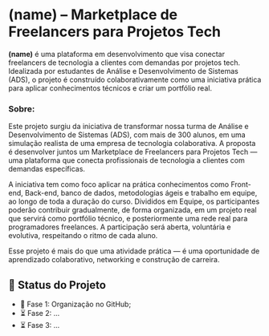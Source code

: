 # (name) – Marketplace de Freelancers para Projetos Tech

**(name)** é uma plataforma em desenvolvimento que visa conectar freelancers de tecnologia a clientes com demandas por projetos tech. Idealizada por estudantes de Análise e Desenvolvimento de Sistemas (ADS), o projeto é construído colaborativamente como uma iniciativa prática para aplicar conhecimentos técnicos e criar um portfólio real.

### Sobre:

Este projeto surgiu da iniciativa de transformar nossa turma de Análise e Desenvolvimento de Sistemas (ADS), com mais de 300 alunos, em uma simulação realista de uma empresa de tecnologia colaborativa. A proposta é desenvolver juntos um Marketplace de Freelancers para Projetos Tech — uma plataforma que conecta profissionais de tecnologia a clientes com demandas específicas.

A iniciativa tem como foco aplicar na prática conhecimentos como Front-end, Back-end, banco de dados, metodologias ágeis e trabalho em equipe, ao longo de toda a duração do curso. Divididos em Equipe, os participantes poderão contribuir gradualmente, de forma organizada, em um projeto real que servirá como portfólio técnico, e posteriormente uma rede real para programadores freelances. A participação será aberta, voluntária e evolutiva, respeitando o ritmo de cada aluno.

Esse projeto é mais do que uma atividade prática — é uma oportunidade de aprendizado colaborativo, networking e construção de carreira.

## 📌 Status do Projeto

- 🧪 Fase 1: Organização no GitHub;
- ⏳ Fase 2: ...
- ⏳ Fase 3: ...
